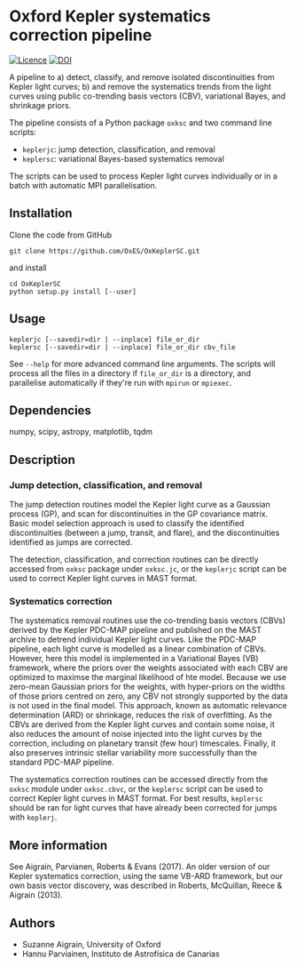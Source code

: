 # Oxford Kepler systematics correction pipeline

[![Licence](http://img.shields.io/badge/license-GPLv3-blue.svg?style=flat)](http://www.gnu.org/licenses/gpl-3.0.html)
[![DOI](https://zenodo.org/badge/75633936.svg)](https://zenodo.org/badge/latestdoi/75633936)

A pipeline to a) detect, classify, and remove isolated discontinuities
from Kepler light curves; b) and remove the systematics trends from
the light curves using public co-trending basis vectors (CBV),
variational Bayes, and shrinkage priors.

The pipeline consists of a Python package `oxksc` and two command line scripts:

- `keplerjc`: jump detection, classification, and removal
- `keplersc`: variational Bayes-based systematics removal 

The scripts can be used to process Kepler light curves individually or in a batch
with automatic MPI parallelisation.

## Installation

Clone the code from GitHub

    git clone https://github.com/OxES/OxKeplerSC.git

and install

    cd OxKeplerSC
    python setup.py install [--user]

## Usage

    keplerjc [--savedir=dir | --inplace] file_or_dir
    keplersc [--savedir=dir | --inplace] file_or_dir cbv_file

See `--help` for more advanced command line arguments. The scripts will
process all the files in a directory if `file_or_dir` is a directory,
and parallelise automatically if they're run with `mpirun` or `mpiexec`.

## Dependencies

numpy, scipy, astropy, matplotlib, tqdm

## Description

### Jump detection, classification, and removal

The jump detection routines model the Kepler light curve as a Gaussian
process (GP), and scan for discontinuities in the GP covariance matrix.
Basic model selection approach is used to classify the identified 
discontinuities (between a jump, transit, and flare), and the discontinuities
identified as jumps are corrected.

The detection, classification, and correction routines can be directly
accessed from `oxksc` package under `oxksc.jc`, or the `keplerjc` script 
can be used to correct Kepler light curves in MAST format.

### Systematics correction

The systematics removal routines use the co-trending basis vectors (CBVs) derived by the
Kepler PDC-MAP pipeline and published on the MAST archive to detrend
individual Kepler light curves. Like the PDC-MAP pipeline, each light
curve is modelled as a linear combination of CBVs. However, here this
model is implemented in a Variational Bayes (VB) framework, where the
priors over the weights associated with each CBV are optimized to
maximse the marginal likelihood of hte model. Because we use zero-mean
Gaussian priors for the weights, with hyper-priors on the widths of
those priors centred on zero, any CBV not strongly supported by the
data is not used in the final model. This approach, known as automatic
relevance determination (ARD) or shrinkage, reduces the risk of
overfitting. As the CBVs are derived from the Kepler light curves and
contain some noise, it also reduces the amount of noise injected into
the light curves by the correction, including on planetary transit
(few hour) timescales. Finally, it also preserves intrinsic stellar
variability more successfully than the standard PDC-MAP pipeline.

The systematics correction routines can be accessed directly from the
`oxksc` module under `oxksc.cbvc`, or the `keplersc` script can be 
used to correct Kepler light curves in MAST format. For best results,
`keplersc` should be ran for light curves that have already been corrected
for jumps with `keplerj`.

## More information

See Aigrain, Parvianen, Roberts & Evans (2017). An
older version of our Kepler systematics correction, using the same
VB-ARD framework, but our own basis vector discovery, was described in
Roberts, McQuillan, Reece & Aigrain (2013).

## Authors

- Suzanne Aigrain, University of Oxford
- Hannu Parviainen, Instituto de Astrofísica de Canarias
